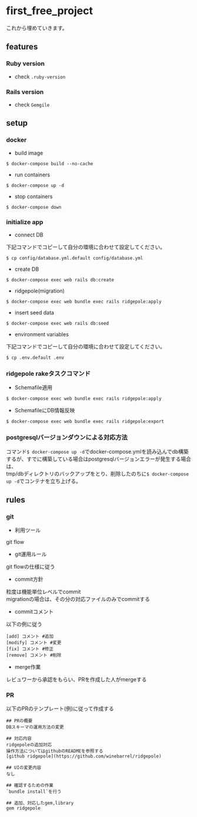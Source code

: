 # first_free_project
これから埋めていきます。

## features

### Ruby version

- check `.ruby-version`

### Rails version

- check `Gemgile`

## setup

### docker

- build image

```
$ docker-compose build --no-cache
```

- run containers

```
$ docker-compose up -d
```

- stop containers

```
$ docker-compose down
```

### initialize app

- connect DB

下記コマンドでコピーして自分の環境に合わせて設定してください。  

```
$ cp config/database.yml.default config/database.yml
```

- create DB

```
$ docker-compose exec web rails db:create
```

- ridgepole(migration)

```
$ docker-compose exec web bundle exec rails ridgepole:apply
```

- insert seed data

```
$ docker-compose exec web rails db:seed
```

- environment variables

下記コマンドでコピーして自分の環境に合わせて設定してください。  

```
$ cp .env.default .env
```

### ridgepole rakeタスクコマンド

- Schemafile適用

```
$ docker-compose exec web bundle exec rails ridgepole:apply
```

- SchemafileにDB情報反映

```
$ docker-compose exec web bundle exec rails ridgepole:export
```


### postgresqlバージョンダウンによる対応方法

コマンド`$ docker-compose up -d`でdocker-compose.ymlを読み込んでdb構築するが、すでに構築している場合はpostgresqlバージョンエラーが発生する場合は、  
tmp/dbディレクトリのバックアップをとり、削除したのちに`$ docker-compose up -d`でコンテナを立ち上げる。


## rules
### git
- 利用ツール  

git flow  

- git運用ルール  

git flowの仕様に従う

- commit方針  

粒度は機能単位レベルでcommit  
migrationの場合は、その分の対応ファイルのみでcommitする  

- commitコメント  

以下の例に従う  

```
[add] コメント #追加
[modify] コメント #変更
[fix] コメント #修正
[remove] コメント #削除
```

- merge作業  

レビュワーから承認をもらい、PRを作成した人がmergeする  

### PR

以下のPRのテンプレート(例)に従って作成する

```
## PRの概要
DBスキーマの運用方法の変更

## 対応内容
ridgepoleの追加対応  
操作方法についてはgithubのREADMEを参照する  
[github ridgepole](https://github.com/winebarrel/ridgepole)

## UIの変更内容
なし

## 確認するための作業
`bundle install`を行う

## 追加、対応したgem,library
gem ridgepole
```
